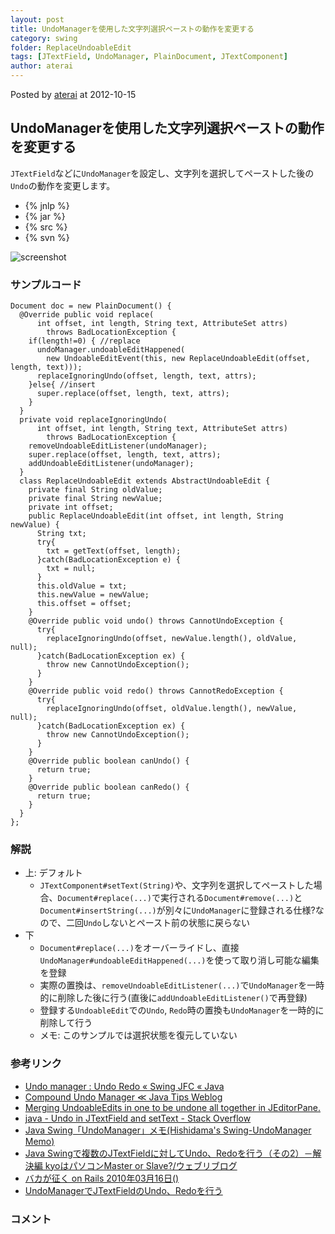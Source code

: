 ```yaml
---
layout: post
title: UndoManagerを使用した文字列選択ペーストの動作を変更する
category: swing
folder: ReplaceUndoableEdit
tags: [JTextField, UndoManager, PlainDocument, JTextComponent]
author: aterai
---
```


Posted by [aterai](http://terai.xrea.jp/aterai.html) at 2012-10-15

## UndoManagerを使用した文字列選択ペーストの動作を変更する
`JTextField`などに`UndoManager`を設定し、文字列を選択してペーストした後の`Undo`の動作を変更します。

- {% jnlp %}
- {% jar %}
- {% src %}
- {% svn %}

<!-- dummy comment line for breaking list -->

![screenshot](https://lh5.googleusercontent.com/-GEc9R-QZvos/UKt2czK61tI/AAAAAAAABXk/vqH8TKxkqCM/s800/ReplaceUndoableEdit.png)

### サンプルコード
<pre class="prettyprint"><code>Document doc = new PlainDocument() {
  @Override public void replace(
      int offset, int length, String text, AttributeSet attrs)
        throws BadLocationException {
    if(length!=0) { //replace
      undoManager.undoableEditHappened(
        new UndoableEditEvent(this, new ReplaceUndoableEdit(offset, length, text)));
      replaceIgnoringUndo(offset, length, text, attrs);
    }else{ //insert
      super.replace(offset, length, text, attrs);
    }
  }
  private void replaceIgnoringUndo(
      int offset, int length, String text, AttributeSet attrs)
        throws BadLocationException {
    removeUndoableEditListener(undoManager);
    super.replace(offset, length, text, attrs);
    addUndoableEditListener(undoManager);
  }
  class ReplaceUndoableEdit extends AbstractUndoableEdit {
    private final String oldValue;
    private final String newValue;
    private int offset;
    public ReplaceUndoableEdit(int offset, int length, String newValue) {
      String txt;
      try{
        txt = getText(offset, length);
      }catch(BadLocationException e) {
        txt = null;
      }
      this.oldValue = txt;
      this.newValue = newValue;
      this.offset = offset;
    }
    @Override public void undo() throws CannotUndoException {
      try{
        replaceIgnoringUndo(offset, newValue.length(), oldValue, null);
      }catch(BadLocationException ex) {
        throw new CannotUndoException();
      }
    }
    @Override public void redo() throws CannotRedoException {
      try{
        replaceIgnoringUndo(offset, oldValue.length(), newValue, null);
      }catch(BadLocationException ex) {
        throw new CannotUndoException();
      }
    }
    @Override public boolean canUndo() {
      return true;
    }
    @Override public boolean canRedo() {
      return true;
    }
  }
};
</code></pre>

### 解説
- 上: デフォルト
    - `JTextComponent#setText(String)`や、文字列を選択してペーストした場合、`Document#replace(...)`で実行される`Document#remove(...)`と`Document#insertString(...)`が別々に`UndoManager`に登録される仕様?なので、二回`Undo`しないとペースト前の状態に戻らない
- 下
    - `Document#replace(...)`をオーバーライドし、直接`UndoManager#undoableEditHappened(...)`を使って取り消し可能な編集を登録
    - 実際の置換は、`removeUndoableEditListener(...)`で`UndoManager`を一時的に削除した後に行う(直後に`addUndoableEditListener()`で再登録)
    - 登録する`UndoableEdit`での`Undo`, `Redo`時の置換も`UndoManager`を一時的に削除して行う
    - メモ: このサンプルでは選択状態を復元していない

<!-- dummy comment line for breaking list -->

### 参考リンク
- [Undo manager : Undo Redo « Swing JFC « Java](http://www.java2s.com/Code/Java/Swing-JFC/Undomanager.htm)
- [Compound Undo Manager ≪ Java Tips Weblog](http://tips4java.wordpress.com/2008/10/27/compound-undo-manager/)
- [Merging UndoableEdits in one to be undone all together in JEditorPane.](http://java-sl.com/tip_merge_undo_edits.html)
- [java - Undo in JTextField and setText - Stack Overflow](http://stackoverflow.com/questions/12844520/undo-in-jtextfield-and-settext)
- [Java Swing「UndoManager」メモ(Hishidama's Swing-UndoManager Memo)](http://www.ne.jp/asahi/hishidama/home/tech/java/swing/UndoManager.html)
- [Java Swingで複数のJTextFieldに対してUndo、Redoを行う（その2）－解決編 kyoはパソコンMaster or Slave?/ウェブリブログ](http://kyopc.at.webry.info/201007/article_1.html)
- [バカが征く on Rails 2010年03月16日()](http://bakagaiku.hsbt.org/entry/20100316)
- [UndoManagerでJTextFieldのUndo、Redoを行う](http://terai.xrea.jp/Swing/UndoManager.html)

<!-- dummy comment line for breaking list -->

### コメント
